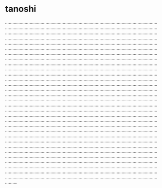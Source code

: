 # tanoshi
..............................................................................................................................................................................................................................................................................................................................................................................................................................................................................................................................................................................................................................................................................................................................................................................................................................................................................................................................................................................................................................................................................................................................................................................................................................................................................................................................................................................................................................................................................................................................................................................................................................................................................................................................................................................................................................................................................................................................................................................................................................................................................................................................................................................................................................................................................................................................................................................................................................................................................................................................................................................................................................................................................................................................................................................................................................................................................................................................................................................................................................................................................................................................................................................................................................................................................................................................................................................................................................................................................................................................................................................................................................................................................................................................................................................................................................................................................................................................................................................................................